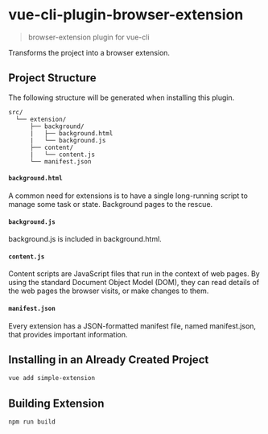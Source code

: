 # vue-cli-plugin-browser-extension

> browser-extension plugin for vue-cli

Transforms the project into a browser extension.

## Project Structure

The following structure will be generated when installing this plugin.
```
src/
  └── extension/
      ├── background/
      |   ├── background.html
      |   └── background.js
      ├── content/
      |   └── content.js
      └── manifest.json
```

####  `background.html`
A common need for extensions is to have a single long-running script to manage some task or state. Background pages to the rescue.

####  `background.js`
background.js is included in background.html.

####  `content.js`
Content scripts are JavaScript files that run in the context of web pages. By using the standard Document Object Model (DOM), they can read details of the web pages the browser visits, or make changes to them.

####  `manifest.json`
Every extension has a JSON-formatted manifest file, named manifest.json, that provides important information.

## Installing in an Already Created Project

``` sh
vue add simple-extension
```

## Building Extension

``` sh
npm run build
```

